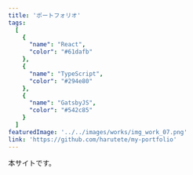 ```yaml
---
title: 'ポートフォリオ'
tags:
  [
    {
      "name": "React",
      "color": "#61dafb"
    },
    {
      "name": "TypeScript",
      "color": "#294e80"
    },
    {
      "name": "GatsbyJS",
      "color": "#542c85"
    }
  ]
featuredImage: '../../images/works/img_work_07.png'
link: 'https://github.com/harutete/my-portfolio'
---
```


本サイトです。
